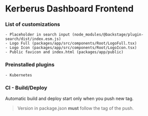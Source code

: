 # Kerberus Dashboard Frontend

### List of customizations

```
- Placeholder in search input (node_modules/@backstage/plugin-search/dist/index.esm.js)
- Logo Full (packages/app/src/components/Root/LogoFull.tsx)
- Logo Icon (packages/app/src/components/Root/LogoIcon.tsx)
- Public favicon and index.html (packages/app/public)
```

### Preinstalled plugins

```
- Kubernetes
```

### CI - Build/Deploy

Automatic build and deploy start only when you push new tag.

> Version in package.json **must** follow the tag of the push.
